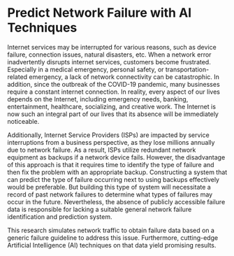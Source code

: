 # Predict Network Failure with AI Techniques

Internet services may be interrupted for various reasons, such as device failure, connection issues, natural disasters, etc. When a network error inadvertently disrupts internet services, customers become frustrated. Especially in a medical emergency, personal safety, or transportation-related emergency, a lack of network connectivity can be catastrophic. In addition, since the outbreak of the COVID-19 pandemic, many businesses require a constant internet connection. In reality, every aspect of our lives depends on the Internet, including emergency needs, banking, entertainment, healthcare, socializing, and creative work. The Internet is now such an integral part of our lives that its absence will be immediately noticeable.

Additionally, Internet Service Providers (ISPs) are impacted by service interruptions from a business perspective, as they lose millions annually due to network failure. As a result, ISPs utilize redundant network equipment as backups if a network device fails. However, the disadvantage of this approach is that it requires time to identify the type of failure and then fix the problem with an appropriate backup. Constructing a system that can predict the type of failure occurring next to using backups effectively would be preferable. But building this type of system will necessitate a record of past network failures to determine what types of failures may occur in the future. Nevertheless, the absence of publicly accessible failure data is responsible for lacking a suitable general network failure identification and prediction system.

This research simulates network traffic to obtain failure data based on a generic failure guideline to address this issue. Furthermore, cutting-edge Artificial Intelligence (AI) techniques on that data yield promising results.
